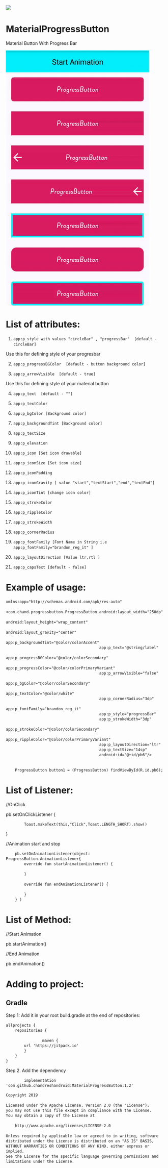 [![](https://jitpack.io/v/chandreshandroid/MaterialProgressButton.svg)](https://jitpack.io/#chandreshandroid/MaterialProgressButton)


# MaterialProgressButton
Material Button With Progress Bar

<img alt="Demo" src="https://github.com/chandreshandroid/MaterialProgressButton/blob/master/demo1.gif" />

#   List of attributes:

        
 1) ```app:p_style with values "circleBar" , "progressBar"  [default - circleBar]```
 
 Use this for defining style of your progresbar 
 
 2) ```app:p_progressBGColor  [default - button background color]```
 
 3) ```app:p_arrowVisible  [default - true]```
 
Use this for defining style of your material button
        
 4) ```app:p_text  [default - ""]```
 
 5) ```app:p_textColor ```
 
 6) ```app:p_bgColor [Background color]```
 
 7) ```app:p_backgroundTint [Background color]```
      
 8) ```app:p_textSize ```
 
 9) ```app:p_elevation ```
 
 10) ```app:p_icon [Set icon drawable]```
 
 11) ```app:p_iconSize [Set icon size]```
 
 12) ```app:p_iconPadding ```
 
 13) ```app:p_iconGravity [ value "start","textStart","end","textEnd"]```
 
 14) ```app:p_iconTint [change icon color]```

 15) ```app:p_strokeColor ```

 16) ```app:p_rippleColor ```

 17) ```app:p_strokeWidth ```
 
 18) ```app:p_cornerRadius ```
 
 19) ```app:p_fontFamily [Font Name in String i.e  app:p_fontFamily="brandon_reg_it" ] ```
 
 20) ```app:p_layoutDirection [Value ltr,rtl ] ```
        
 21) ```app:p_capsText [default - false]```
        

#   Example of usage:

    xmlns:app="http://schemas.android.com/apk/res-auto"

    <com.chand.progressbutton.ProgressButton android:layout_width="250dp"
                                             android:layout_height="wrap_content"
                                             android:layout_gravity="center"
                                             app:p_backgroundTint="@color/colorAccent"
                                             app:p_text="@string/label"
                                             app:p_progressBGColor="@color/colorSecondary"
                                             app:p_progressColor="@color/colorPrimaryVariant"
                                             app:p_arrowVisible="false"
                                             app:p_bgColor="@color/colorSecondary"
                                             app:p_textColor="@color/white"
                                             app:p_cornerRadius="3dp"
                                             app:p_fontFamily="brandon_reg_it"
                                             app:p_style="progressBar"
                                             app:p_strokeWidth="3dp"
                                             app:p_strokeColor="@color/colorSecondary"
                                             app:p_rippleColor="@color/colorPrimaryVariant"
                                             app:p_layoutDirection="ltr"
                                             app:p_textSize="14sp"
                                             android:id="@+id/pb6"/>
       
        
        ProgressButton button1 = (ProgressButton) findViewById(R.id.pb6);

      
#   List of Listener:

 //OnClick
 
 pb.setOnClickListener {
 
            Toast.makeText(this,"Click",Toast.LENGTH_SHORT).show()
 
 }
        
 //Animation start and stop       
        
        pb.setOnAnimationListener(object: ProgressButton.AnimationListener{
            override fun startAnimationListener() {

            }

            override fun endAnimationListener() {

            }
        } )
        
#   List of Method:        

//Start Animation

 pb.startAnimation()

//End Animation

 pb.endAnimation()
        
#   Adding to project:        
   ##      Gradle
   


Step 1: Add it in your root build.gradle at the end of repositories:

	allprojects {
		repositories {

                    maven { 
			url 'https://jitpack.io' 
			}
		}
	}


Step 2. Add the dependency

	        implementation 'com.github.chandreshandroid:MaterialProgressButton:1.2'
	     
      
```
Copyright 2019

Licensed under the Apache License, Version 2.0 (the "License");
you may not use this file except in compliance with the License.
You may obtain a copy of the License at

    http://www.apache.org/licenses/LICENSE-2.0

Unless required by applicable law or agreed to in writing, software
distributed under the License is distributed on an "AS IS" BASIS,
WITHOUT WARRANTIES OR CONDITIONS OF ANY KIND, either express or implied.
See the License for the specific language governing permissions and
limitations under the License.
```
